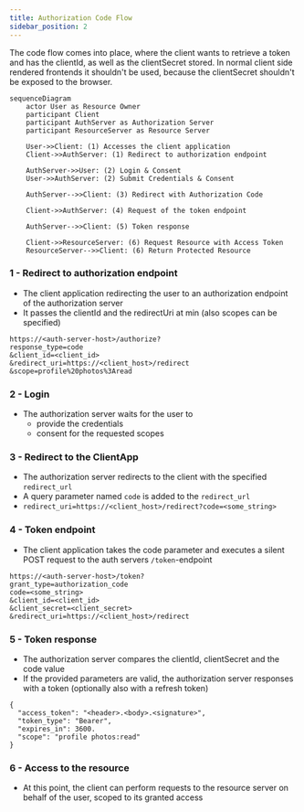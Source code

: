 ```yaml
---
title: Authorization Code Flow
sidebar_position: 2
---
```


The code flow comes into place, where the client wants to retrieve a token and has the clientId, as well as the clientSecret stored. In normal client side rendered frontends it shouldn't be used, because the clientSecret shouldn't be exposed to the browser.

```mermaid
sequenceDiagram
    actor User as Resource Owner
    participant Client
    participant AuthServer as Authorization Server
    participant ResourceServer as Resource Server

    User->>Client: (1) Accesses the client application
    Client->>AuthServer: (1) Redirect to authorization endpoint

    AuthServer->>User: (2) Login & Consent
    User->>AuthServer: (2) Submit Credentials & Consent
    
    AuthServer-->>Client: (3) Redirect with Authorization Code
    
    Client->>AuthServer: (4) Request of the token endpoint
    
    AuthServer-->>Client: (5) Token response
    
    Client->>ResourceServer: (6) Request Resource with Access Token
    ResourceServer-->>Client: (6) Return Protected Resource
```

### 1 - Redirect to authorization endpoint
- The client application redirecting the user to an authorization endpoint of the authorization server
- It passes the clientId and the redirectUri at min (also scopes can be specified)

`https://<auth-server-host>/authorize?`  
`response_type=code`  
`&client_id=<client_id>`  
`&redirect_uri=https://<client_host>/redirect`  
`&scope=profile%20photos%3Aread`

### 2 - Login
- The authorization server waits for the user to
  - provide the credentials
  - consent for the requested scopes

### 3 - Redirect to the ClientApp
- The authorization server redirects to the client with the specified `redirect_url`
- A query parameter named `code` is added to the `redirect_url`
- `redirect_uri=https://<client_host>/redirect?code=<some_string>`

### 4 - Token endpoint
- The client application takes the code parameter and executes a silent POST request to the auth servers `/token`-endpoint

`https://<auth-server-host>/token?`  
`grant_type=authorization_code`  
`code=<some_string>`  
`&client_id=<client_id>`  
`&client_secret=<client_secret>`  
`&redirect_uri=https://<client_host>/redirect`

### 5 - Token response
- The authorization server compares the clientId, clientSecret and the code value
- If the provided parameters are valid, the authorization server responses with a token (optionally also with a refresh token)

```
{
  "access_token": "<header>.<body>.<signature>",
  "token_type": "Bearer",
  "expires_in": 3600.
  "scope": "profile photos:read"  
}
```

### 6 - Access to the resource
- At this point, the client can perform requests to the resource server on behalf of the user, scoped to its granted access